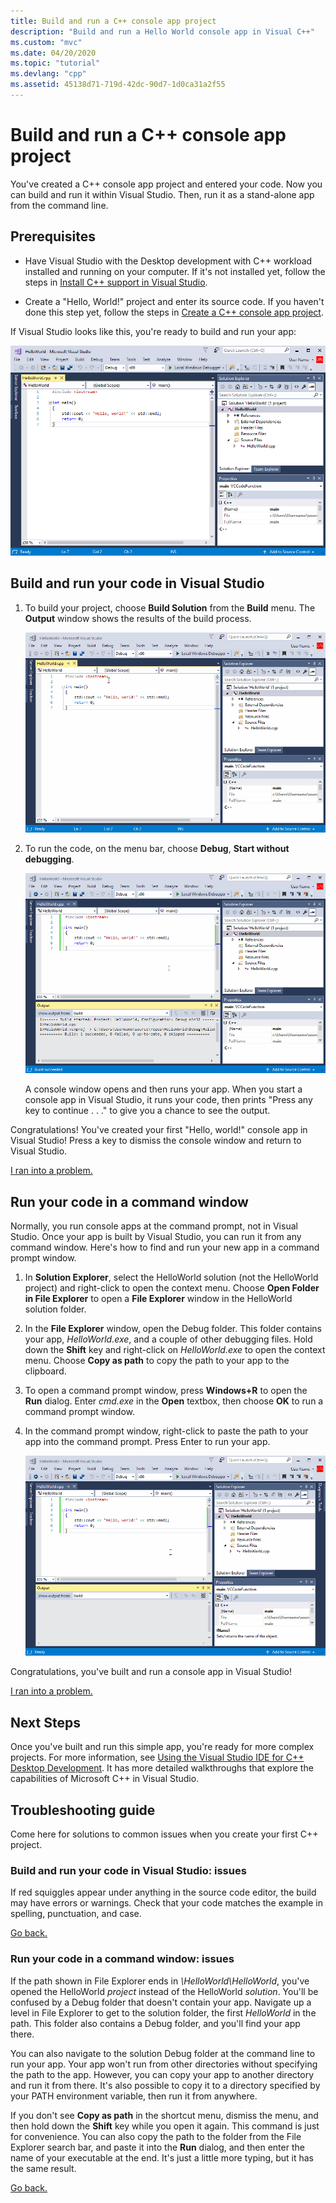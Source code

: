 ```yaml
---
title: Build and run a C++ console app project
description: "Build and run a Hello World console app in Visual C++"
ms.custom: "mvc"
ms.date: 04/20/2020
ms.topic: "tutorial"
ms.devlang: "cpp"
ms.assetid: 45138d71-719d-42dc-90d7-1d0ca31a2f55
---
```

# Build and run a C++ console app project

You've created a C++ console app project and entered your code. Now you can build and run it within Visual Studio. Then, run it as a stand-alone app from the command line.

## Prerequisites

- Have Visual Studio with the Desktop development with C++ workload installed and running on your computer. If it's not installed yet, follow the steps in [Install C++ support in Visual Studio](vscpp-step-0-installation.md).

- Create a "Hello, World!" project and enter its source code. If you haven't done this step yet, follow the steps in [Create a C++ console app project](vscpp-step-1-create.md).

If Visual Studio looks like this, you're ready to build and run your app:

   ![Screenshot of Visual Studio showing the Hello World source code in the editor.](media/vscpp-ready-to-build.png "Ready to build the new project")

## Build and run your code in Visual Studio

1. To build your project, choose **Build Solution** from the **Build** menu. The **Output** window shows the results of the build process.

   ![View of the sequence of actions you take to build the project.](media/vscpp-build-solution.gif "Build the project")

1. To run the code, on the menu bar, choose **Debug**, **Start without debugging**.

   ![View of the actions you take to start the project.](media/vscpp-start-without-debugging.gif "Start the project")

   A console window opens and then runs your app. When you start a console app in Visual Studio, it runs your code, then prints "Press any key to continue . . ." to give you a chance to see the output.

Congratulations! You've created your first "Hello, world!" console app in Visual Studio! Press a key to dismiss the console window and return to Visual Studio.

[I ran into a problem.](#build-and-run-your-code-in-visual-studio-issues)

## Run your code in a command window

Normally, you run console apps at the command prompt, not in Visual Studio. Once your app is built by Visual Studio, you can run it from any command window. Here's how to find and run your new app in a command prompt window.

1. In **Solution Explorer**, select the HelloWorld solution (not the HelloWorld project) and right-click to open the context menu. Choose **Open Folder in File Explorer** to open a **File Explorer** window in the HelloWorld solution folder.

1. In the **File Explorer** window, open the Debug folder. This folder contains your app, *HelloWorld.exe*, and a couple of other debugging files. Hold down the **Shift** key and right-click on *HelloWorld.exe* to open the context menu. Choose **Copy as path** to copy the path to your app to the clipboard.

1. To open a command prompt window, press **Windows+R** to open the **Run** dialog. Enter *cmd.exe* in the **Open** textbox, then choose **OK** to run a command prompt window.

1. In the command prompt window, right-click to paste the path to your app into the command prompt. Press Enter to run your app.

   ![View of what happens when you run the app at the command prompt.](media/vscpp-run-in-cmd.gif "Run the app at the command prompt")

Congratulations, you've built and run a console app in Visual Studio!

[I ran into a problem.](#run-your-code-in-a-command-window-issues)

## Next Steps

Once you've built and run this simple app, you're ready for more complex projects. For more information, see [Using the Visual Studio IDE for C++ Desktop Development](../ide/using-the-visual-studio-ide-for-cpp-desktop-development.md). It has more detailed walkthroughs that explore the capabilities of Microsoft C++ in Visual Studio.

## Troubleshooting guide

Come here for solutions to common issues when you create your first C++ project.

### Build and run your code in Visual Studio: issues

If red squiggles appear under anything in the source code editor, the build may have errors or warnings. Check that your code matches the example in spelling, punctuation, and case.

[Go back.](#build-and-run-your-code-in-visual-studio)

### Run your code in a command window: issues

If the path shown in File Explorer ends in *\\HelloWorld\\HelloWorld*, you've opened the HelloWorld *project* instead of the HelloWorld *solution*. You'll be confused by a Debug folder that doesn't contain your app. Navigate up a level in File Explorer to get to the solution folder, the first *HelloWorld* in the path. This folder also contains a Debug folder, and you'll find your app there.

You can also navigate to the solution Debug folder at the command line to run your app. Your app won't run from other directories without specifying the path to the app. However, you can copy your app to another directory and run it from there. It's also possible to copy it to a directory specified by your PATH environment variable, then run it from anywhere.

If you don't see **Copy as path** in the shortcut menu, dismiss the menu, and then hold down the **Shift** key while you open it again. This command is just for convenience. You can also copy the path to the folder from the File Explorer search bar, and paste it into the **Run** dialog, and then enter the name of your executable at the end. It's just a little more typing, but it has the same result.

[Go back.](#run-your-code-in-a-command-window)
